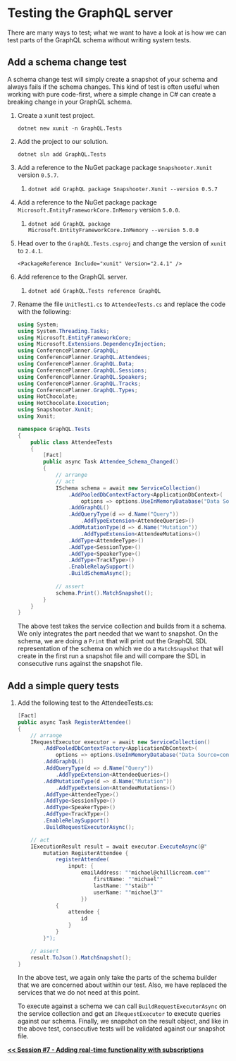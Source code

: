 # Testing the GraphQL server

There are many ways to test; what we want to have a look at is how we can test parts of the GraphQL schema without writing system tests.

## Add a schema change test

A schema change test will simply create a snapshot of your schema and always fails if the schema changes. This kind of test is often useful when working with pure code-first, where a simple change in C# can create a breaking change in your GraphQL schema.

1. Create a xunit test project.

   ```console
   dotnet new xunit -n GraphQL.Tests
   ```

1. Add the project to our solution.

   ```console
   dotnet sln add GraphQL.Tests
   ```

1. Add a reference to the NuGet package package `Snapshooter.Xunit` version `0.5.7`.

   1. `dotnet add GraphQL package Snapshooter.Xunit --version 0.5.7`

1. Add a reference to the NuGet package package `Microsoft.EntityFrameworkCore.InMemory` version `5.0.0`.

   1. `dotnet add GraphQL package Microsoft.EntityFrameworkCore.InMemory --version 5.0.0`

1. Head over to the `GraphQL.Tests.csproj` and change the version of `xunit` to `2.4.1`.

   ```msbuild
   <PackageReference Include="xunit" Version="2.4.1" />
   ```

1. Add reference to the GraphQL server.

   1. `dotnet add GraphQL.Tests reference GraphQL`

1. Rename the file `UnitTest1.cs` to `AttendeeTests.cs` and replace the code with the following:

    ```csharp
    using System;
    using System.Threading.Tasks;
    using Microsoft.EntityFrameworkCore;
    using Microsoft.Extensions.DependencyInjection;
    using ConferencePlanner.GraphQL;
    using ConferencePlanner.GraphQL.Attendees;
    using ConferencePlanner.GraphQL.Data;
    using ConferencePlanner.GraphQL.Sessions;
    using ConferencePlanner.GraphQL.Speakers;
    using ConferencePlanner.GraphQL.Tracks;
    using ConferencePlanner.GraphQL.Types;
    using HotChocolate;
    using HotChocolate.Execution;
    using Snapshooter.Xunit;
    using Xunit;

    namespace GraphQL.Tests
    {
        public class AttendeeTests
        {
            [Fact]
            public async Task Attendee_Schema_Changed()
            {
                // arrange
                // act
                ISchema schema = await new ServiceCollection()
                    .AddPooledDbContextFactory<ApplicationDbContext>(
                        options => options.UseInMemoryDatabase("Data Source=conferences.db"))
                    .AddGraphQL()
                    .AddQueryType(d => d.Name("Query"))
                        .AddTypeExtension<AttendeeQueries>()
                    .AddMutationType(d => d.Name("Mutation"))
                        .AddTypeExtension<AttendeeMutations>()
                    .AddType<AttendeeType>()
                    .AddType<SessionType>()
                    .AddType<SpeakerType>()
                    .AddType<TrackType>()
                    .EnableRelaySupport()
                    .BuildSchemaAsync();
                
                // assert
                schema.Print().MatchSnapshot();
            }
        }
    }
    ```

   The above test takes the service collection and builds from it a schema. We only integrates the part needed that we want to snapshot. On the schema, we are doing a `Print` that will print out the GraphQL SDL representation of the schema on which we do a `MatchSnapshot` that will create in the first run a snapshot file and will compare the SDL in consecutive runs against the snapshot file.

## Add a simple query tests

1. Add the following test to the AttendeeTests.cs:

    ```csharp
    [Fact]
    public async Task RegisterAttendee()
    {
        // arrange
        IRequestExecutor executor = await new ServiceCollection()
            .AddPooledDbContextFactory<ApplicationDbContext>(
                options => options.UseInMemoryDatabase("Data Source=conferences.db"))
            .AddGraphQL()
            .AddQueryType(d => d.Name("Query"))
                .AddTypeExtension<AttendeeQueries>()
            .AddMutationType(d => d.Name("Mutation"))
                .AddTypeExtension<AttendeeMutations>()
            .AddType<AttendeeType>()
            .AddType<SessionType>()
            .AddType<SpeakerType>()
            .AddType<TrackType>()
            .EnableRelaySupport()
            .BuildRequestExecutorAsync();

        // act
        IExecutionResult result = await executor.ExecuteAsync(@"
            mutation RegisterAttendee {
                registerAttendee(
                    input: {
                        emailAddress: ""michael@chillicream.com""
                            firstName: ""michael""
                            lastName: ""staib""
                            userName: ""michael3""
                        })
                {
                    attendee {
                        id
                    }
                }
            }");

        // assert
        result.ToJson().MatchSnapshot();
    }
    ```

   In the above test, we again only take the parts of the schema builder that we are concerned about within our test. Also, we have replaced the services that we do not need at this point.

   To execute against a schema we can call `BuildRequestExecutorAsync` on the service collection and get an `IRequestExecutor` to execute queries against our schema. Finally, we snapshot on the result object, and like in the above test, consecutive tests will be validated against our snapshot file.

[**<< Session #7 - Adding real-time functionality with subscriptions**](7-subscriptions.md)